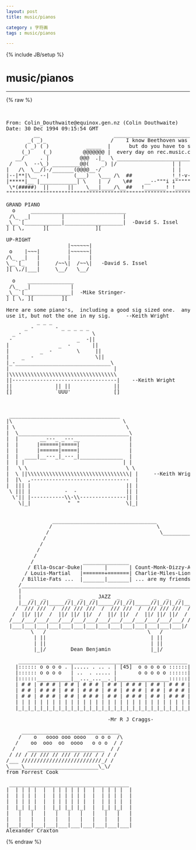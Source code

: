 ```yaml
---
layout: post
title: music/pianos
category : 字符画
tags : music/pianos
---
```

{% include JB/setup %}
# music/pianos
---
{% raw %}
<pre>


From: Colin_Douthwaite@equinox.gen.nz (Colin Douthwaite)
Date: 30 Dec 1994 09:15:54 GMT
         __                        ___________________________________
       _( _)_                     /    I know Beethoven was great,    \
      ( _) ( )            _____  |      but do you have to say it      |
     (_)    (_)          @@@@@@@ |  every day on rec.music.classical?  |
   __/     . |          @@@  .|_  \ __________________________________/
 /    \  --\_) _________@@(    _) |/                  | |         |
|   /\  \__/)-/_______(@@@@__-/                       | |        |&#039;
|--|**|\__ --|        (___)   \___ /\  ##             !_!-v----v-&quot;
|*****|__ |____________| \    |  /    \##    __--&quot;&quot;&quot;i i&quot;&quot;&quot;&quot;&quot;&quot;&quot;&quot;&quot;&quot;i
 \*(#####)  ||      ||    \___|____/\__##   !_______! !__________!
&quot;&quot;&quot;&quot;&quot;&quot;&quot;&quot;&quot;&quot;&quot;&quot;&quot;&quot;&quot;&quot;&quot;&quot;&quot;&quot;&quot;&quot;&quot;&quot;&quot;&quot;&quot;&quot;&quot;&quot;&quot;&quot;&quot;&quot;&quot;&quot;&quot;&quot;&quot;&quot;&quot;&quot;&quot;&quot;&quot;&quot;&quot;&quot;&quot;&quot;&quot;&quot;&quot;&quot;&quot;&quot;&quot;&quot;&quot;&quot;&quot;&quot;&quot;&quot;&quot;&quot;&quot;&quot;&quot;&quot;&quot;&quot;

GRAND PIANO
  o     _______________________________
 /\_  _|          |                   |
_\__`[____________|___________________|  -David S. Issel
] [ \,      ][               ][

UP-RIGHT
                    |~~~~~~|
 o    |~~~|         |~~~~~~|
/\_  _|   |         |      |
\__`[_    |     /~~\|  /~~\|   -David S. Issel
][ \,/|___|     \__/   \__/

  o    _______________
 /\_  _|             |
_\__`[_______________|  -Mike Stringer-
] [ \, ][         ][

Here are some piano&#039;s,  including a good sig sized one.  anyone may 
use it, but not the one in my sig.     --Keith Wright
          _ _ _
      _ -       - _ _ _ _ _
  _ -                       \
 -                     _  -||
|                _  -       ||
|          _  -        \     ||
|    _  -                    \||
|_-_______________________________\
|                                  |
|\\\\\\\\\\\\\\\\\\\\\\\\\\\\\\\\\\\
||----------------------------------|    --Keith Wright
||              || ||              ||
[]              `UUU&#039;              []



 ____________________________________
|\                                    \
| \                                    \
|  \____________________________________\
|  |       __---_ _---__                |
|  |      |======|=====|                |
|  |      |======|=====|                |
|  |  ____|__---_|_---_|______________  |
|  | |                                | |
|   \ \                                \ \
|  \ ||\\\\\\\\\\\\\\\\\\\\\\\\\\\\\\\\\| |     --Keith Wright
|  |\  ,--------------------------------  |
|  ||| |                               || |
 \ ||| |           -  -                || |
  \&#039;|| |-----------\\-\\---------------|| |
    \|_|            &quot;  &quot;               \|_|


               __________________________________    
              /                                  \
             /                                    \__________
            /                                                \
           /                                                  \
          /                                                    \
         /                                                      \
        /                _______________                        |
       / Ella-Oscar-Duke|       |       | Count-Monk-Dizzy-Art /|
      / Louis-Martial   |=======+=======| Charlie-Miles-Lionel/ |
     / Billie-Fats ...  |_______|_______| ... are my friends /  |
    /_______________________________________________________/   |
    |                                                       |   /
    |   _   _       _   _   _ JAZZ  _   _       _   _   _   |  /
    |__//|_//|_____//|_//|_//|_____//|_//|_____//|_//|_//|__| /
   /  /// ///  /  /// /// ///  /  /// ///  /  /// /// ///  / /
  /  ||/ ||/  /  ||/ ||/ ||/  /  ||/ ||/  /  ||/ ||/ ||/  / /
 /___/___/___/___/___/___/___/___/___/___/___/___/___/___/ /
 |___|___|___|___|___|___|___|___|___|___|___|___|___|___|/
        \   /                                 \   /
         | ||                                  | ||
         | ||                                  | ||
         |_|/        Dean Benjamin             |_|/

    _______________________________________________________
   |:::::: o o o o . |..... . .. . | [45]  o o o o o ::::::|
   |:::::: o o o o   | ..  . ..... |       o o o o o ::::::|
   |::::::___________|__..._...__._|_________________::::::|
   | # # | # # # | # # | # # # | # # | # # # | # # | # # # |
   | # # | # # # | # # | # # # | # # | # # # | # # | # # # |
   | # # | # # # | # # | # # # | # # | # # # | # # | # # # |
   | | | | | | | | | | | | | | | | | | | | | | | | | | | | |
   |_|_|_|_|_|_|_|_|_|_|_|_|_|_|_|_|_|_|_|_|_|_|_|_|_|_|_|_|

                                 -Mr R J Craggs-

     ________________________________     
    /    o   oooo ooo oooo   o o o  /\    
   /    oo  ooo  oo  oooo   o o o  / /    
  /    _________________________  / /     
 / // / // /// // /// // /// / / / /      
/___ //////////////////////////_/ /       
\____\________________________\_\/        
from Forrest Cook                         

 _______________________________________  
|  | | | |  |  | | | | | |  |  | | | |  | 
|  | | | |  |  | | | | | |  |  | | | |  | 
|  | | | |  |  | | | | | |  |  | | | |  | 
|  |_| |_|  |  |_| |_| |_|  |  |_| |_|  | 
|   |   |   |   |   |   |   |   |   |   | 
|   |   |   |   |   |   |   |   |   |   | 
|___|___|___|___|___|___|___|___|___|___| 
Alexander Craxton                         </pre>
{% endraw %}
